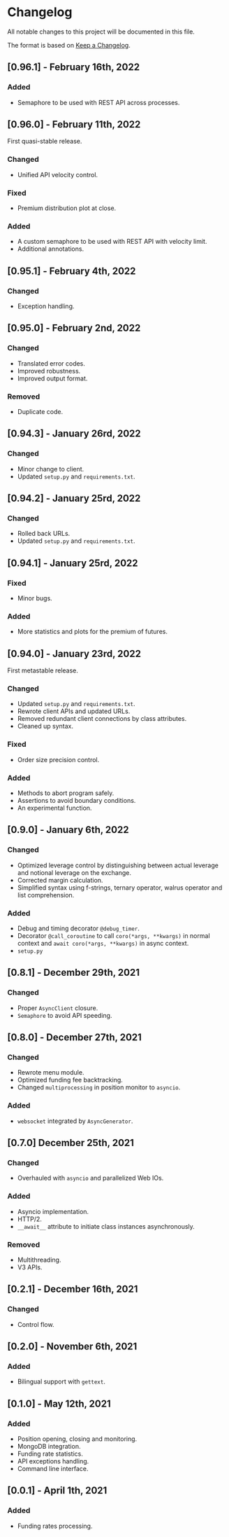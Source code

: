 # Changelog

All notable changes to this project will be documented in this file.

The format is based on [Keep a Changelog](https://keepachangelog.com/en/1.0.0/).

## [0.96.1] - February 16th, 2022

### Added

* Semaphore to be used with REST API across processes.

## [0.96.0] - February 11th, 2022

First quasi-stable release.

### Changed

* Unified API velocity control.

### Fixed

* Premium distribution plot at close.

### Added

* A custom semaphore to be used with REST API with velocity limit.
* Additional annotations.

## [0.95.1] - February 4th, 2022

### Changed

* Exception handling.

## [0.95.0] - February 2nd, 2022

### Changed

* Translated error codes.
* Improved robustness.
* Improved output format.

### Removed

* Duplicate code.

## [0.94.3] - January 26rd, 2022

### Changed

* Minor change to client.
* Updated `setup.py` and `requirements.txt`.

## [0.94.2] - January 25rd, 2022

### Changed

* Rolled back URLs.
* Updated `setup.py` and `requirements.txt`.

## [0.94.1] - January 25rd, 2022

### Fixed

* Minor bugs.

### Added

* More statistics and plots for the premium of futures.

## [0.94.0] - January 23rd, 2022

First metastable release.

### Changed

* Updated `setup.py` and `requirements.txt`.
* Rewrote client APIs and updated URLs.
* Removed redundant client connections by class attributes.
* Cleaned up syntax.

### Fixed

* Order size precision control.

### Added

* Methods to abort program safely.
* Assertions to avoid boundary conditions.
* An experimental function.

## [0.9.0] - January 6th, 2022

### Changed

* Optimized leverage control by distinguishing between actual leverage and notional leverage on the exchange.
* Corrected margin calculation.
* Simplified syntax using f-strings, ternary operator, walrus operator and list comprehension.

### Added

* Debug and timing decorator `@debug_timer`.
* Decorator `@call_coroutine` to call `coro(*args, **kwargs)` in normal context and `await coro(*args, **kwargs)` in
  async context.
* `setup.py`

## [0.8.1] - December 29th, 2021

### Changed

* Proper `AsyncClient` closure.
* `Semaphore` to avoid API speeding.

## [0.8.0] - December 27th, 2021

### Changed

* Rewrote menu module.
* Optimized funding fee backtracking.
* Changed `multiprocessing` in position monitor to `asyncio`.

### Added

* `websocket` integrated by `AsyncGenerator`.

## [0.7.0] December 25th, 2021

### Changed

* Overhauled with `asyncio` and parallelized Web IOs.

### Added

* Asyncio implementation.
* HTTP/2.
* `__await__` attribute to initiate class instances asynchronously.

### Removed

* Multithreading.
* V3 APIs.

## [0.2.1] - December 16th, 2021

### Changed

* Control flow.

## [0.2.0] - November 6th, 2021

### Added

* Bilingual support with `gettext`.

## [0.1.0] - May 12th, 2021

### Added

* Position opening, closing and monitoring.
* MongoDB integration.
* Funding rate statistics.
* API exceptions handling.
* Command line interface.

## [0.0.1] - April 1th, 2021

### Added

* Funding rates processing.


